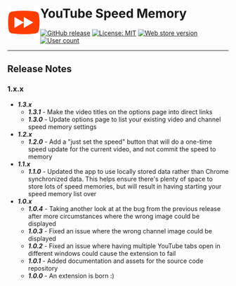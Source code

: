 # YouTube Speed Memory <img src="https://github.com/andrewbrey/youtube-speed-memory/blob/master/app/images/icon-150.png" width="75" align="left" />

[![GitHub release](https://img.shields.io/github/package-json/v/andrewbrey/youtube-speed-memory.svg)](https://github.com/andrewbrey/youtube-speed-memory/releases)
[![License: MIT](https://img.shields.io/github/license/andrewbrey/youtube-speed-memory.svg)](https://github.com/andrewbrey/youtube-speed-memory/blob/master/LICENSE)
[![Web store version](https://img.shields.io/chrome-web-store/v/okeninbcaejpibjhmdehanfedmpckigj.svg)](https://chrome.google.com/webstore/detail/youtube-speed-memory/okeninbcaejpibjhmdehanfedmpckigj)
[![User count](https://img.shields.io/chrome-web-store/users/okeninbcaejpibjhmdehanfedmpckigj.svg)](https://chrome.google.com/webstore/detail/youtube-speed-memory/okeninbcaejpibjhmdehanfedmpckigj)

---
## Release Notes
### 1.x.x

- ***1.3.x***
  - ***1.3.1*** - Make the video titles on the options page into direct links
  - ***1.3.0*** - Update options page to list your existing video and channel speed memory settings
- ***1.2.x***
  - ***1.2.0*** - Add a "just set the speed" button that will do a one-time speed update for the current video, and not commit the speed to memory
- ***1.1.x***
  - ***1.1.0*** - Updated the app to use locally stored data rather than Chrome synchronized data. This helps ensure there's plenty of space to store lots of speed memories, but will result in having starting your speed memory list over
- ***1.0.x***
  - ***1.0.4*** - Taking another look at at the bug from the previous release after more circumstances where the wrong image could be displayed
  - ***1.0.3*** - Fixed an issue where the wrong channel image could be displayed
  - ***1.0.2*** - Fixed an issue where having multiple YouTube tabs open in different windows could cause the extension to fail
  - ***1.0.1*** - Added documentation and assets for the source code repository
  - ***1.0.0*** - An extension is born :)